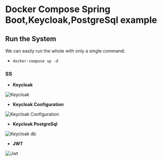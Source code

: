 # Docker Compose Spring Boot,Keycloak,PostgreSql example

## Run the System
We can easily run the whole with only a single command:

* `docker-compose up -d`


### SS ###

- **Keycloak**

![Keycloak](https://github.com/tugayesilyurt/spring-keycloak-postgresql/blob/main/assets/role.PNG)

- **Keycloak Configuration**

![Keycloak Configuration](https://github.com/tugayesilyurt/spring-keycloak-postgresql/blob/main/assets/keycloak-configuration.PNG)

- **Keycloak PostgreSql**

![Keycloak db](https://github.com/tugayesilyurt/spring-keycloak-postgresql/blob/main/assets/keycloak-db.PNG)
	
- **JWT**

![Jwt](https://github.com/tugayesilyurt/spring-keycloak-postgresql/blob/main/assets/jwt.PNG)
